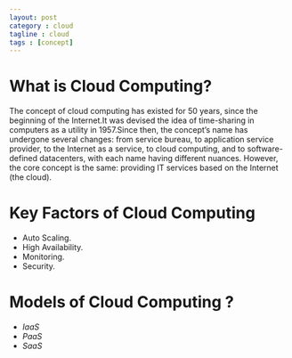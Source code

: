 ```yaml
---
layout: post
category : cloud
tagline : cloud 
tags : [concept]
---
```


# What is Cloud Computing?
The concept of cloud computing has existed for 50 years, since the beginning of the Internet.It was devised the idea of time-sharing in computers as a utility in 1957.Since then, the concept’s name has undergone several changes: from service bureau, to application service provider, to the Internet as a service, to cloud computing, and to software-defined datacenters, with each name having different nuances. However, the core concept is the same: providing IT services based on the Internet (the cloud).

# Key Factors of Cloud Computing
+ Auto Scaling.
+ High Availability.
+ Monitoring.
+ Security.



# Models of Cloud Computing ?
+ *IaaS*
+ *PaaS*
+ *SaaS*
